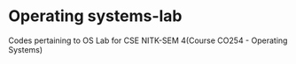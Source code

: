 # Operating systems-lab
Codes pertaining to OS Lab for CSE NITK-SEM 4(Course CO254 - Operating Systems)

